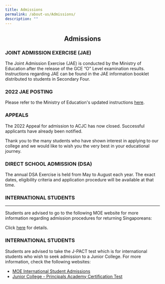 ```yaml
---
title: Admissions
permalink: /about-us/Admissions/
description: ""
---
```

## <center> Admissions </center>

### JOINT ADMISSION EXERCISE (JAE)


The Joint Admission Exercise (JAE) is conducted by the Ministry of Education after the release of the GCE “O” Level examination results. Instructions regarding JAE can be found in the JAE information booklet distributed to students in Secondary Four.  

  

### 2022 JAE POSTING


Please refer to the Ministry of Education's updated instructions&nbsp;[here](https://www.moe.gov.sg/post-secondary/admissions/jae).  

  

### APPEALS


The 2022 Appeal for admission to ACJC has now closed. Successful applicants have already been notified.&nbsp;

  

Thank you to the many students who have shown interest in applying to our college and we would like to wish you the very best in your educational journey.&nbsp;

  

### DIRECT SCHOOL ADMISSION (DSA)


The annual DSA Exercise is held from May to August each year. The exact dates, eligibility criteria and application procedure will be available at that time.  

  

### INTERNATIONAL STUDENTS
----------------------

Students are advised to go to the following MOE website for more information regarding admission procedures for returning Singaporeans:  

  

Click&nbsp;[here](https://beta.moe.gov.sg/returning-singaporeans/)&nbsp;for details.

  

### INTERNATIONAL STUDENTS


Students are advised to take the J-PACT test which is for international students who wish to seek admission to a Junior College. For more information, check the following websites:  

  

*   [MOE International Student Admissions](https://beta.moe.gov.sg/international-students/studying-in-singapore/)
*   [Junior College - Principals Academy Certification Test](https://www.pact.sg/index.php?option=com_content&amp;view=article&amp;id=58&amp;Itemid=94)